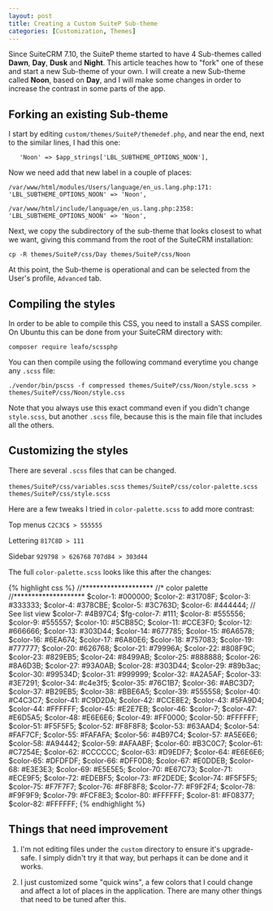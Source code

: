 ```yaml
---
layout: post
title: Creating a Custom SuiteP Sub-theme
categories: [Customization, Themes]
---
```


Since SuiteCRM 7.10, the SuiteP theme started to have 4 Sub-themes called **Dawn**, **Day**, **Dusk** and **Night**. This article teaches how to "fork" one of these and start a new Sub-theme of your own. I will create a new Sub-theme called **Noon**, based on **Day**, and I will make some changes in order to increase the contrast in some parts of the app.

## Forking an existing Sub-theme ##

I start by editing `custom/themes/SuiteP/themedef.php`, and near the end, next to the similar lines, I had this one:

`   'Noon' => $app_strings['LBL_SUBTHEME_OPTIONS_NOON'],`

Now we need add that new label in a couple of places:

`/var/www/html/modules/Users/language/en_us.lang.php:171:    'LBL_SUBTHEME_OPTIONS_NOON' => 'Noon',`

`/var/www/html/include/language/en_us.lang.php:2358:    'LBL_SUBTHEME_OPTIONS_NOON' => 'Noon',`

Next, we copy the subdirectory of the sub-theme that looks closest to what we want, giving this command from the root of the SuiteCRM installation:

`cp -R themes/SuiteP/css/Day themes/SuiteP/css/Noon`

At this point, the Sub-theme is operational and can be selected from the User's profile, `Advanced` tab.

## Compiling the styles ##

In order to be able to compile this CSS, you need to install a SASS compiler. On Ubuntu this can be done from your SuiteCRM directory with:

`composer require leafo/scssphp`

You can then compile using the following command everytime you change any `.scss` file:

`./vendor/bin/pscss -f compressed themes/SuiteP/css/Noon/style.scss >  themes/SuiteP/css/Noon/style.css`

Note that you always use this exact command even if you didn't change `style.scss`, but another `.scss` file, because this is the main file that includes all the others.

## Customizing the styles ##

There are several `.scss` files that can be changed. 

`themes/SuiteP/css/variables.scss`
`themes/SuiteP/css/color-palette.scss`
`themes/SuiteP/css/style.scss`

Here are a few tweaks I tried in `color-palette.scss` to add more contrast:

Top menus
`C2C3C$ > 555555`

Lettering
`817C8D > 111`

Sidebar
`929798 > 626768`
`707d84 > 303d44`



The full `color-palette.scss` looks like this after the changes:

{% highlight css %}
//********************
//* color palette
//********************
$color-1: #000000;
$color-2: #31708F;
$color-3: #333333;
$color-4: #378CBE;
$color-5: #3C763D;
$color-6: #444444;
// See list view
$color-7: #4B97C4;
$fg-color-7: #111;
$color-8: #555556;
$color-9: #555557;
$color-10: #5CB85C;
$color-11: #CCE3F0;
$color-12: #666666;
$color-13: #303D44;
$color-14: #677785;
$color-15: #6A6578;
$color-16: #6EA674;
$color-17: #6A80E6;
$color-18: #757083;
$color-19: #777777;
$color-20: #626768;
$color-21: #79996A;
$color-22: #808F9C;
$color-23: #829EB5;
$color-24: #8499AB;
$color-25: #888888;
$color-26: #8A6D3B;
$color-27: #93A0AB;
$color-28: #303D44;
$color-29: #89b3ac;
$color-30: #99534D;
$color-31: #999999;
$color-32: #A2A5AF;
$color-33: #3E7291;
$color-34: #c4e3f5;
$color-35: #76C1B7;
$color-36: #ABC3D7;
$color-37: #B29EB5;
$color-38: #BBE6A5;
$color-39: #555558;
$color-40: #C4C3C7;
$color-41: #C9D2DA;
$color-42: #CCE8E2;
$color-43: #5FA9D4;
$color-44: #FFFFFF;
$color-45: #E2E7EB;
$color-46: $color-7;
$color-47: #E6D5A5;
$color-48: #E6E6E6;
$color-49: #FF0000;
$color-50: #FFFFFF;
$color-51: #F5F5F5;
$color-52: #F8F8F8;
$color-53: #63AAD4;
$color-54: #FAF7CF;
$color-55: #FAFAFA;
$color-56: #4B97C4;
$color-57: #A5E6E6;
$color-58: #A94442;
$color-59: #AFAABF;
$color-60: #B3C0C7;
$color-61: #C7254E;
$color-62: #CCCCCC;
$color-63: #D9EDF7;
$color-64: #E6E6E6;
$color-65: #DFDFDF;
$color-66: #DFF0D8;
$color-67: #E0DDEB;
$color-68: #E3E3E3;
$color-69: #E5E5E5;
$color-70: #E67C73;
$color-71: #ECE9F5;
$color-72: #EDEBF5;
$color-73: #F2DEDE;
$color-74: #F5F5F5;
$color-75: #F7F7F7;
$color-76: #F8F8F8;
$color-77: #F9F2F4;
$color-78: #F9F9F9;
$color-79: #FCF8E3;
$color-80: #FFFFFF;
$color-81: #F08377;
$color-82: #FFFFFF;
{% endhighlight %}

## Things that need improvement ##

1. I'm not editing files under the `custom` directory to ensure it's upgrade-safe. I simply didn't try it that way, but perhaps it can be done and it works. 

2. I just customized some "quick wins", a few colors that I could change and affect a lot of places in the application. There are many other things that need to be tuned after this.